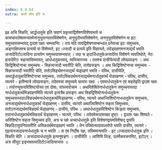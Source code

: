 ```yaml
---
index: 6.4.64
sutra: आतो लोप इटि च

---
```

  इह अचि क्ङिति, आर्द्धधातुके इति त्रयाणं प्रकृत्वाद्विशेषणविशेष्यभावे च कामचारातेषामन्यतमेनानुभूतान्यतरविशेषणेन, अनुभूतोभयविशेषणेन, अननुभूतविशेषणेन वा इटः समुच्चयसम्भावद् द्वादश पक्षाः सम्भवन्ति । तत्र यदि तावद्विशेषणसम्बन्धात् प्रगेवाचा इटः समुच्चयः, अङ्गाक्षिप्तश्च प्रत्ययो वा विशेष्यते, इट।ल्जादौ च प्रत्यये इति विज्ञायते, तदेड्ग्रहणमनजाद्यर्यं भवति अजादेरिटोऽजादिना प्रत्ययेन समुच्चयासम्भवात् । तदा च ङ्दार्धिधातुकेअजादेरेव विशेषणे व्यवतिष्ठेते, नेटः हलादेरिटः क्ङ्त्वासिम्भावत्, आर्धधातुकत्वाद्, व्यभिचाराच्च । ततश्च दासीयेत्यादौ लोपप्रसङ्गः । अथ किद्विशिब्टेनाचा समुच्चयः - क्ङित्यजादौ भवतीटि चेति, ततोप्रसङ्गः । अथ किद्विशिष्टेनाचा समुच्चयः - क्ङित्यजादौ भवतीटि चेति, ततोऽर्क्ङ्थिमनजाद्यर्थं चेड्ग्रहणं भवति - पपिथ, दासीयेति, अथार्द्धधातुकविशिष्टेनाचा समुच्चयः, ततोऽक्ङिदर्थमनजाद्यर्थमनार्धातुकार्थं चेडग्रहणम् - पपिथ, दासीय, व्यत्यरे - इतीण्मात्रे लोपप्रसङ्गः, तदेवमचा समुच्चये चत्वारः पक्षाः । एवमार्धधातुकेन एवं क्ङ्तेइति द्वादश पक्षाः । तयोरप्युफयविशिष्टयोस्त एव दोषाः, यांस्त्ववोचाम ।  अथविशेषितेनार्धधातुकेन समुच्चयस्तदा नार्धधातुकार्थमिडग्रहणमिति व्यत्यरे इत्यत्रैव प्रसङ्गः अथ क्ङिद्विशिष्टेनार्धधातुकेन समुच्चयस्तदाऽक्ङिदर्थमनार्धधातुकार्थमिड्ग्रहणम् - पपिथ, व्यत्यरे अथाज्विशिष्टेनाधधातुकेन समुच्चयः, अनजाद्यर्थमनार्धधातुकार्थं चेड्ग्रहणम् - दासीय, व्यत्यरे अथाज्विशिष्टेन क्ङ्ता सिमुच्चयः, ततोऽनजाद्यर्थमाक्डिदर्थं चेड्ग्रहणम् - दासीय, पपिथ । अथार्धधातुकविशिष्टेन किङ्ता समुच्चयः, तदानार्धधातुकार्थमक्ङिदर्थं चेड्ग्रहणम् - व्यत्यरे, पपिथ । तदेवमेकादशपक्षा दुष्टाः । द्वादशः पक्षः शिष्यते - अविशिष्टेन क्ङ्ता सिमुच्चय इति, अत्र च पक्षे अच्यार्धधातुके इति विशेषणद्वयमविशेषाद् द्वावपि क्ङिदिटावुपनिपततीति अक्ङिदर्थमेवड्ग्रहणं भवति । तेन पपिथेत्यादावाल्लोपो भवति दासीय, व्यत्यरे -  एइत्यनजादावनार्धधातुके च न भवति । स एष निर्दोषः पक्ष, तमिममाश्रयति - इट।ल्जादावार्धधातुक इति । क्ङिति चेति । अजादावार्धधातुके इत्यनुषङ्गः । दासीयेति । आशिषि लिङ्, उतमैकवचनमिट, इटोऽन् । अत्र सीयुट इड्भक्तत्वादिटोऽजादित्वाभावः ॥